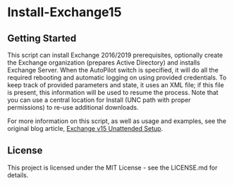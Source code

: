 # Install-Exchange15

## Getting Started

This script can install Exchange 2016/2019 prerequisites, optionally create the Exchange
organization (prepares Active Directory) and installs Exchange Server. When the AutoPilot switch is
specified, it will do all the required rebooting and automatic logging on using provided credentials.
To keep track of provided parameters and state, it uses an XML file; if this file is
present, this information will be used to resume the process. Note that you can use a central
location for Install (UNC path with proper permissions) to re-use additional downloads.

For more information on this script, as well as usage and examples, see
the original blog article, [Exchange v15 Unattended Setup](https://eightwone.com/2013/02/18/exchange-2013-unattended-installation-script/).

## License

This project is licensed under the MIT License - see the LICENSE.md for details.

 
